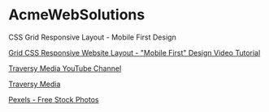 # AcmeWebSolutions
CSS Grid Responsive Layout - Mobile First Design

[Grid CSS Responsive Website Layout - "Mobile First" Design Video Tutorial](https://youtu.be/M3qBpPw77qo)

[Traversy Media YouTube Channel](https://www.youtube.com/channel/UC29ju8bIPH5as8OGnQzwJyA)

[Traversy Media](https://www.traversymedia.com/)

[Pexels - Free Stock Photos](https://www.pexels.com/search/pexell/)
